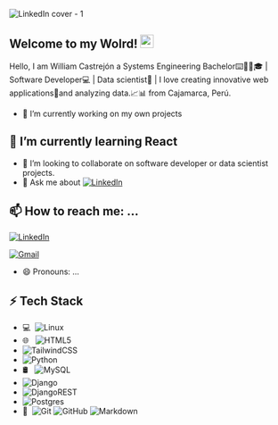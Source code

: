 ![LinkedIn cover - 1](https://github.com/WFernandoc07/WFernandoc07/assets/75816978/6d62074a-7e99-46c0-b437-92b33d8eab54)

## Welcome to my Wolrd! <img src="https://github.com/TheDudeThatCode/TheDudeThatCode/blob/master/Assets/Earth.gif" width="24px">

Hello, I am William Castrejón a Systems Engineering Bachelor⌨️👨‍🎓🎓 | Software Developer💻 | Data scientist🔣 | I love creating innovative web applications👀and analyzing data.📈📊 from Cajamarca, Perú.

- 🔭 I’m currently working on my own projects
## 🌱 I’m currently learning React


- 👯 I’m looking to collaborate on software developer or data scientist projects.
- 💬 Ask me about [![LinkedIn](https://img.shields.io/badge/-LinkedIn-blue?style=flat&logo=Linkedin&logoColor=white)](https://www.linkedin.com/in/wfernandoc07)
## 📫 How to reach me: ...
[![LinkedIn](https://img.shields.io/badge/-LinkedIn-blue?style=flat&logo=Linkedin&logoColor=white)](https://www.linkedin.com/in/wfernandoc07)

[![Gmail](https://img.shields.io/badge/-Gmail-c14438?style=flat&logo=Gmail&logoColor=white)](mailto:wcastrejonc17_1@unc.edu.pe)

- 😄 Pronouns: ...
## ⚡ Tech Stack
- 💻 &#160;![Linux](https://img.shields.io/badge/-Linux-333333?style=flat&logo=Linux&logoColor=FCC624)
- 🌐 &#160; ![HTML5](https://img.shields.io/badge/-HTML5-333333?style=flat&logo=HTML5)
- ![TailwindCSS](https://img.shields.io/badge/tailwindcss-%2338B2AC.svg?style=for-the-badge&logo=tailwind-css&logoColor=white)
- ![Python](https://img.shields.io/badge/python-3670A0?style=for-the-badge&logo=python&logoColor=ffdd54)
- 🛢 &#160; ![MySQL](https://img.shields.io/badge/-MySQL-333333?style=flat&logo=mysql)
- ![Django](https://img.shields.io/badge/django-%23092E20.svg?style=for-the-badge&logo=django&logoColor=white)
- ![DjangoREST](https://img.shields.io/badge/DJANGO-REST-ff1709?style=for-the-badge&logo=django&logoColor=white&color=ff1709&labelColor=gray)
- ![Postgres](https://img.shields.io/badge/postgres-%23316192.svg?style=for-the-badge&logo=postgresql&logoColor=white)
- 🔧 &#160;![Git](https://img.shields.io/badge/-Git-333333?style=flat&logo=git)
![GitHub](https://img.shields.io/badge/-GitHub-333333?style=flat&logo=github)
![Markdown](https://img.shields.io/badge/-Markdown-333333?style=flat&logo=markdown)

  
